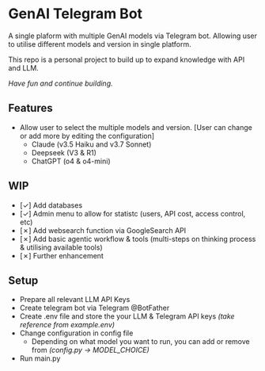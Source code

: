# GenAI Telegram Bot
A single plaform with multiple GenAI models via Telegram bot. Allowing user to utilise different models and version in single platform.

This repo is a personal project to build up to expand knowledge with API and LLM.   

*Have fun and continue building.*

## Features
- Allow user to select the multiple models and version. [User can change or add more by editing the configuration]
    - Claude (v3.5 Haiku and v3.7 Sonnet)
    - Deepseek (V3 & R1)
    - ChatGPT (o4 & o4-mini)

##  WIP
- [&check;] Add databases
- [&check;] Admin menu to allow for statistc (users, API cost, access control, etc)
- [&cross;] Add websearch function via GoogleSearch API
- [&cross;] Add basic agentic workflow & tools (multi-steps on thinking process & utilising available tools)
- [&cross;] Further enhancement

## Setup
- Prepare all relevant LLM API Keys 
- Create telegram bot via Telegram @BotFather
- Create .env file and store the your LLM & Telegram API keys *(take reference from example.env)*
- Change configuration in config file
    - Depending on what model you want to run, you can add or remove from *(config.py -> MODEL_CHOICE)*
- Run main.py
